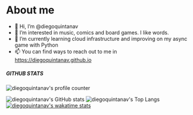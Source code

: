 # About me
- 👋 Hi, I’m @diegoquintanav
- 👀 I’m interested in music, comics and board games. I like words.
- 🌱 I’m currently learning cloud infrastructure and improving on my async game with Python
- 📫 You can find ways to reach out to me in <https://diegoquintanav.github.io>



##### GITHUB STATS
![diegoquintanav's profile counter](https://komarev.com/ghpvc/?username=diegoquintanav)

![diegoquintanav's GitHub stats](https://github-readme-stats.vercel.app/api?username=diegoquintanav&show_icons=true&title_color=fff&icon_color=79ff97&text_color=9f9f9f&bg_color=151515)
![diegoquintanav's Top Langs](https://github-readme-stats.vercel.app/api/top-langs/?username=diegoquintanav&hide=TeX,html,jupyter%20notebook,css&layout=compact&title_color=fff&icon_color=79ff97&text_color=9f9f9f&bg_color=151515)
[![diegoquintanav's wakatime stats](https://github-readme-stats.vercel.app/api/wakatime?username=bluesmonk)](https://github.com/anuraghazra/github-readme-stats)
<!---
diegoquintanav/diegoquintanav is a ✨ special ✨ repository because its `README.md` (this file) appears on your GitHub profile.
You can click the Preview link to take a look at your changes.
--->
